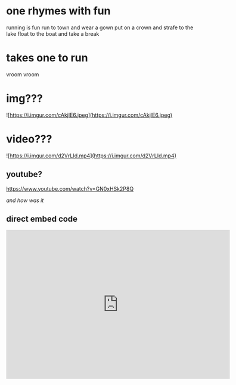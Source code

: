 # one rhymes with fun

running is fun
run to town and wear a gown
put on a crown and strafe to the lake
float to the boat and take a break


# takes one to run

vroom vroom

# img???

![https://i.imgur.com/cAkjlE6.jpeg](https://i.imgur.com/cAkjlE6.jpeg)

# video???

![https://i.imgur.com/d2VrLId.mp4](https://i.imgur.com/d2VrLId.mp4)

## youtube?

https://www.youtube.com/watch?v=GN0xHSk2P8Q

_and how was it_

## direct embed code

<iframe width="600" height="400" src="https://www.youtube.com/embed/aoLhACqJCUg" title="YouTube video player" frameborder="0" allow="accelerometer; autoplay; clipboard-write; encrypted-media; gyroscope; picture-in-picture" allowfullscreen></iframe>

